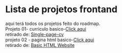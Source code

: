# Lista de projetos frontand
aqui terá todos os projetos feito do roadmap.<br>
Projeto 01- curriculo basico-<a href="https://github.com/Lucaspanda1/roadmap/tree/main/projetosfrontand/curriculo%20basico">Click aqui </a><br>
retirado de: <a href="https://roadmap.sh/projects/single-page-cv">Single-page-cv</a><br>
projeto 02 - pagina html basico-<a href="https://github.com/Lucaspanda1/roadmap/tree/main/projetosfrontand/Site%20HTML%20b%C3%A1sico">Click aqui </a><br>
retirado de: <a href="https://roadmap.sh/projects/basic-html-website">Basic HTML Website</a><br>
